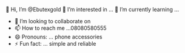  👋 Hi, I’m @Ebutexgold
 👀 I’m interested in ...
 🌱 I’m currently learning ...
 - 💞️ I’m looking to collaborate on 
- 📫 How to reach me ...08080580555
- 😄 Pronouns: ... phone accessories
- ⚡ Fun fact: ... simple and reliable

<!---
Ebutexgold/Ebutexgold is a ✨ special ✨ repository because its `README.md` (this file) appears on your GitHub profile.
You can click the Preview link to take a look at your changes.
--->
